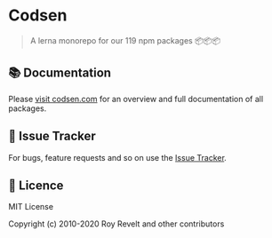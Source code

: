 # Codsen

> A lerna monorepo for our 119 npm packages 📦📦📦

## 📚 Documentation

Please [visit codsen.com](https://codsen.com/os/) for an overview and full documentation of all packages.

## 🐛 Issue Tracker

For bugs, feature requests and so on use the [Issue Tracker](https://todo.sr.ht/~royston/codsen-issue-tracker).

## 💼 Licence

MIT License

Copyright (c) 2010-2020 Roy Revelt and other contributors
